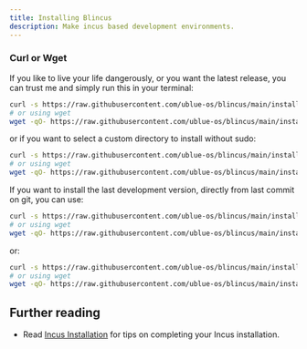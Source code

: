 ```yaml
---
title: Installing Blincus
description: Make incus based development environments.
---
```


### Curl or Wget

If you like to live your life dangerously, or you want the latest release,
you can trust me and simply run this in your terminal:

```sh
curl -s https://raw.githubusercontent.com/ublue-os/blincus/main/install | sudo sh
# or using wget
wget -qO- https://raw.githubusercontent.com/ublue-os/blincus/main/install | sudo sh
```

or if you want to select a custom directory to install without sudo:

```sh
curl -s https://raw.githubusercontent.com/ublue-os/blincus/main/install | sh -s -- --prefix ~/.local
# or using wget
wget -qO- https://raw.githubusercontent.com/ublue-os/blincus/main/install | sh -s -- --prefix ~/.local
```

If you want to install the last development version, directly from last commit on git, you can use:

```sh
curl -s https://raw.githubusercontent.com/ublue-os/blincus/main/install | sudo sh -s -- --next
# or using wget
wget -qO- https://raw.githubusercontent.com/ublue-os/blincus/main/install | sudo sh -s -- --next
```

or:

```sh
curl -s https://raw.githubusercontent.com/ublue-os/blincus/main/install | sh -s -- --next --prefix ~/.local
# or using wget
wget -qO- https://raw.githubusercontent.com/ublue-os/blincus/main/install | sh -s -- --next --prefix ~/.local
```


## Further reading

- Read [Incus Installation](/guides/incus-installation/) for tips on completing your Incus installation.
